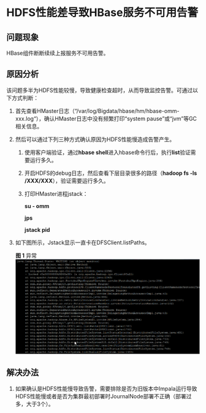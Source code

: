# HDFS性能差导致HBase服务不可用告警<a name="mrs_03_0068"></a>

## 问题现象<a name="zh-cn_topic_0167276256_sdcf366c887bf49da9d6a23befbbc2b25"></a>

HBase组件断断续续上报服务不可用告警。

## 原因分析<a name="zh-cn_topic_0167276256_sa6f02236260b4fef8705d3a807ea884a"></a>

该问题多半为HDFS性能较慢，导致健康检查超时，从而导致监控告警。可通过以下方式判断：

1.  首先查看HMaster日志（“/var/log/Bigdata/hbase/hm/hbase-omm-xxx.log“），确认HMaster日志中没有频繁打印“system pause”或“jvm”等GC相关信息。
2.  然后可以通过下列三种方式确认原因为HDFS性能慢造成告警产生。
    1.  使用客户端验证，通过**hbase shell**进入hbase命令行后，执行**list**验证需要运行多久。
    2.  开启HDFS的debug日志，然后查看下层目录很多的路径（**hadoop fs -ls /XXX/XXX**），验证需要运行多久。
    3.  打印HMaster进程jstack：

        **su - omm**

        **jps**

        **jstack pid**

3.  如下图所示，Jstack显示一直卡在DFSClient.listPaths。

    **图 1**  异常<a name="zh-cn_topic_0167276256_fig5730151299"></a>  
    ![](figures/异常.png "异常")


## 解决办法<a name="zh-cn_topic_0167276256_s835d00be8b734b65af8dd9c9a1cd4d82"></a>

1.  如果确认是HDFS性能慢导致告警，需要排除是否为旧版本中Impala运行导致HDFS性能慢或者是否为集群最初部署时JournalNode部署不正确（部署过多，大于3个）。

